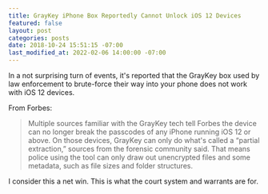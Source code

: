 ```yaml
---
title: GrayKey iPhone Box Reportedly Cannot Unlock iOS 12 Devices
featured: false
layout: post
categories: posts
date: 2018-10-24 15:51:15 -07:00
last_modified_at: 2022-02-06 14:00:00 -07:00
---
```


In a not surprising turn of events, it's reported that the GrayKey box used by law enforcement to brute-force their way into your phone does not work with iOS 12 devices.

From Forbes:

> Multiple sources familiar with the GrayKey tech tell Forbes the device can no longer break the passcodes of any iPhone running iOS 12 or above. On those devices, GrayKey can only do what's called a “partial extraction,” sources from the forensic community said. That means police using the tool can only draw out unencrypted files and some metadata, such as file sizes and folder structures.

I consider this a net win. This is what the court system and warrants are for.

